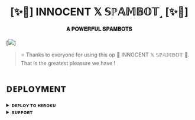 <h1 align="center"><b>[✨🥀] INNOCENT 𝕏 𝕊ℙ𝔸𝕄𝔹𝕆𝕋˼ [✨🥀]</b></h1>

<h4 align="center"> 𝐀 𝐏𝐎𝐖𝐄𝐑𝐅𝐔𝐋 𝐒𝐏𝐀𝐌𝐁𝐎𝐓𝐒</h4>

[<img src="https://telegra.ph/file/c6abb12b29b471031ace1.jpg"/>]

> ⭐️ Thanks to everyone for using this op 🥀 INNOCENT 𝕏 𝕊ℙ𝔸𝕄𝔹𝕆𝕋 🥀. That is the greatest pleasure we have !


# ᴅᴇᴘʟᴏʏᴍᴇɴᴛ


<details>
<summary><b>ᴅᴇᴘʟᴏʏ ᴛᴏ ʜᴇʀᴏᴋᴜ</b></summary>
<br>

[![Deploy](https://www.herokucdn.com/deploy/button.svg)](https://dashboard.heroku.com/new?template=https://github.com/coderx0805/spammer))

</details>


<details>
<summary><b>sᴜᴘᴘᴏʀᴛ</b></summary>
<br>

<a href="https://t.me/its_innocent_boy_8202"><img src="https://img.shields.io/badge/Join-Telegram%20Channel-red.svg?logo=Telegram"></a>

</details>
